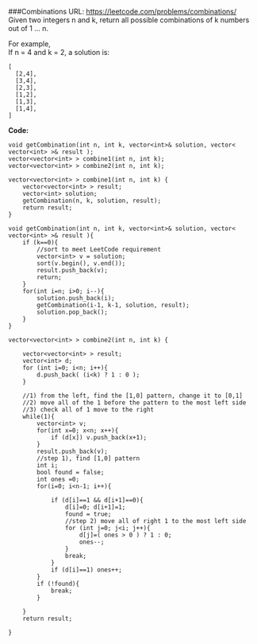 ###Combinations
URL: https://leetcode.com/problems/combinations/</br>
Given two integers n and k, return all possible combinations of k numbers out of 1 ... n.

For example,</br>
If n = 4 and k = 2, a solution is:

	[
	  [2,4],
	  [3,4],
	  [2,3],
	  [1,2],
	  [1,3],
	  [1,4],
	]

__Code:__

	void getCombination(int n, int k, vector<int>& solution, vector< vector<int> >& result );
	vector<vector<int> > combine1(int n, int k); 
	vector<vector<int> > combine2(int n, int k);

	vector<vector<int> > combine1(int n, int k) {
	    vector<vector<int> > result;
	    vector<int> solution;
	    getCombination(n, k, solution, result);
	    return result;
	}

	void getCombination(int n, int k, vector<int>& solution, vector< vector<int> >& result ){
	    if (k==0){
	        //sort to meet LeetCode requirement
	        vector<int> v = solution;
	        sort(v.begin(), v.end());
	        result.push_back(v);
	        return;
	    }
	    for(int i=n; i>0; i--){
	        solution.push_back(i);
	        getCombination(i-1, k-1, solution, result);
	        solution.pop_back();
	    }
	}

	vector<vector<int> > combine2(int n, int k) {
	    
	    vector<vector<int> > result;
	    vector<int> d;
	    for (int i=0; i<n; i++){
	        d.push_back( (i<k) ? 1 : 0 );
	    }

	    //1) from the left, find the [1,0] pattern, change it to [0,1]
	    //2) move all of the 1 before the pattern to the most left side
	    //3) check all of 1 move to the right
	    while(1){
	        vector<int> v;
	        for(int x=0; x<n; x++){
	            if (d[x]) v.push_back(x+1);
	        }
	        result.push_back(v);
	        //step 1), find [1,0] pattern
	        int i;
	        bool found = false;
	        int ones =0;
	        for(i=0; i<n-1; i++){
	            
	            if (d[i]==1 && d[i+1]==0){
	                d[i]=0; d[i+1]=1;
	                found = true;
	                //step 2) move all of right 1 to the most left side
	                for (int j=0; j<i; j++){
	                    d[j]=( ones > 0 ) ? 1 : 0;
	                    ones--;
	                }
	                break; 
	            } 
	            if (d[i]==1) ones++;
	        }
	        if (!found){
	            break;
	        }
	        
	    }
	    return result;
	    
	}